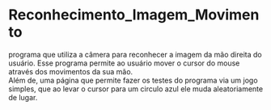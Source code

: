 # Reconhecimento_Imagem_Movimento
programa que utiliza a câmera para reconhecer a imagem da mão direita do usuário. Esse programa permite ao usuário mover o cursor do mouse através dos movimentos da sua mão.  
Além de, uma página que permite fazer os testes do programa via um jogo simples, que ao levar o cursor para um circulo azul ele muda aleatoriamente de lugar.
